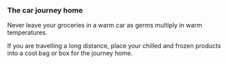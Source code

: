 ###  The car journey home

Never leave your groceries in a warm car as germs multiply in warm
temperatures.

If you are travelling a long distance, place your chilled and frozen products
into a cool bag or box for the journey home.
